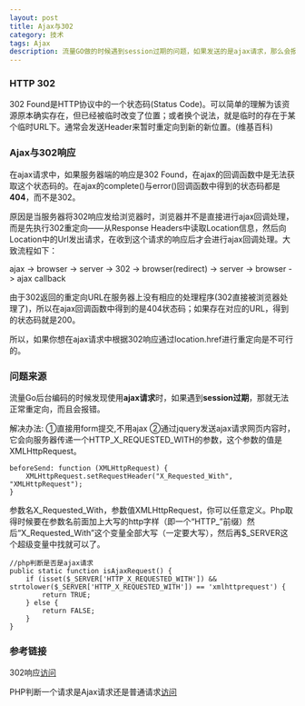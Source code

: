 ```yaml
---
layout: post
title: Ajax与302
category: 技术
tags: Ajax
description: 流量GO做的时候遇到session过期的问题，如果发送的是ajax请求，那么会报错且无法跳转
---
```


### HTTP 302
302 Found是HTTP协议中的一个状态码(Status Code)。可以简单的理解为该资源原本确实存在，但已经被临时改变了位置；或者换个说法，就是临时的存在于某个临时URL下。通常会发送Header来暂时重定向到新的新位置。(维基百科)

### Ajax与302响应
在ajax请求中，如果服务器端的响应是302 Found，在ajax的回调函数中是无法获取这个状态码的。在ajax的complete()与error()回调函数中得到的状态码都是**404**，而不是302。

原因是当服务器将302响应发给浏览器时，浏览器并不是直接进行ajax回调处理，而是先执行302重定向——从Response Headers中读取Location信息，然后向Location中的Url发出请求，在收到这个请求的响应后才会进行ajax回调处理。大致流程如下：

ajax -> browser -> server -> 302 -> browser(redirect) -> server -> browser -> ajax callback

由于302返回的重定向URL在服务器上没有相应的处理程序(302直接被浏览器处理了)，所以在ajax回调函数中得到的是404状态码；如果存在对应的URL，得到的状态码就是200。

所以，如果你想在ajax请求中根据302响应通过location.href进行重定向是不可行的。

### 问题来源
流量Go后台编码的时候发现使用**ajax请求**时，如果遇到**session过期**，那就无法正常重定向，而且会报错。

解决办法:
①直接用form提交,不用ajax
②通过jquery发送ajax请求网页内容时，它会向服务器传递一个HTTP_X_REQUESTED_WITH的参数，这个参数的值是XMLHttpRequest。

	beforeSend: function (XMLHttpRequest) {
		XMLHttpRequest.setRequestHeader("X_Requested_With", 		"XMLHttpRequest");
	}
参数名X_Requested_With，参数值XMLHttpRequest，你可以任意定义。Php取得时候要在参数名前面加上大写的http字样（即一个“HTTP_”前缀）然后“X_Requested_With”这个变量全部大写（一定要大写），然后再$_SERVER这个超级变量中找就可以了。

	//php判断是否是ajax请求
	public static function isAjaxRequest() {
        if (isset($_SERVER['HTTP_X_REQUESTED_WITH']) && 		strtolower($_SERVER['HTTP_X_REQUESTED_WITH']) == 'xmlhttprequest') {
            return TRUE;
        } else {
            return FALSE;
        }
    }


### 参考链接
302响应[访问](http://www.cnblogs.com/dudu/p/ajax_302_found.html)

PHP判断一个请求是Ajax请求还是普通请求[访问](http://m.oschina.net/blog/150273)

